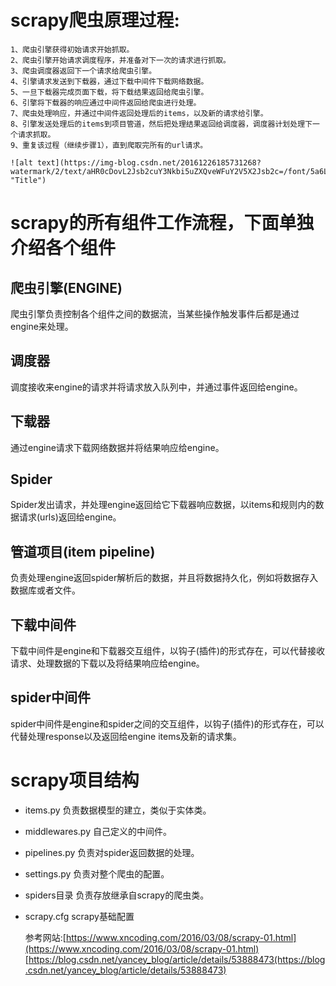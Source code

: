 scrapy爬虫原理过程:
=====
    1、爬虫引擎获得初始请求开始抓取。 
    2、爬虫引擎开始请求调度程序，并准备对下一次的请求进行抓取。 
    3、爬虫调度器返回下一个请求给爬虫引擎。 
    4、引擎请求发送到下载器，通过下载中间件下载网络数据。 
    5、一旦下载器完成页面下载，将下载结果返回给爬虫引擎。 
    6、引擎将下载器的响应通过中间件返回给爬虫进行处理。 
    7、爬虫处理响应，并通过中间件返回处理后的items，以及新的请求给引擎。 
    8、引擎发送处理后的items到项目管道，然后把处理结果返回给调度器，调度器计划处理下一个请求抓取。 
    9、重复该过程（继续步骤1），直到爬取完所有的url请求。

    ![alt text](https://img-blog.csdn.net/20161226185731268?watermark/2/text/aHR0cDovL2Jsb2cuY3Nkbi5uZXQveWFuY2V5X2Jsb2c=/font/5a6L5L2T/fontsize/400/fill/I0JBQkFCMA==/dissolve/70/gravity/SouthEast "Title")

scrapy的所有组件工作流程，下面单独介绍各个组件
=====
爬虫引擎(ENGINE) 
---------
爬虫引擎负责控制各个组件之间的数据流，当某些操作触发事件后都是通过engine来处理。

调度器 
---------
调度接收来engine的请求并将请求放入队列中，并通过事件返回给engine。

下载器 
---------
通过engine请求下载网络数据并将结果响应给engine。

Spider 
---------
Spider发出请求，并处理engine返回给它下载器响应数据，以items和规则内的数据请求(urls)返回给engine。

管道项目(item pipeline) 
---------
负责处理engine返回spider解析后的数据，并且将数据持久化，例如将数据存入数据库或者文件。

下载中间件 
---------
下载中间件是engine和下载器交互组件，以钩子(插件)的形式存在，可以代替接收请求、处理数据的下载以及将结果响应给engine。

spider中间件 
---------
spider中间件是engine和spider之间的交互组件，以钩子(插件)的形式存在，可以代替处理response以及返回给engine items及新的请求集。

scrapy项目结构
=====
* items.py 负责数据模型的建立，类似于实体类。
* middlewares.py 自己定义的中间件。
* pipelines.py 负责对spider返回数据的处理。
* settings.py 负责对整个爬虫的配置。
* spiders目录 负责存放继承自scrapy的爬虫类。
* scrapy.cfg scrapy基础配置

    参考网站:[https://www.xncoding.com/2016/03/08/scrapy-01.html](https://www.xncoding.com/2016/03/08/scrapy-01.html)
            [https://blog.csdn.net/yancey_blog/article/details/53888473(https://blog.csdn.net/yancey_blog/article/details/53888473)